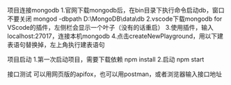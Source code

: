 项目连接mongodb
1.官网下载mongodb后，在bin目录下执行命令启动db，窗口不要关闭
    mongod -dbpath D:\MongoDB\data\db
2.vscode下载mongodb for VScode的插件，左侧栏会显示一个叶子（没有的话重启）
3.使用插件，输入localhost:27017，连接本机mongodb
4.点击createNewPlayground，用以下建表语句替换掉，左上角执行建表语句


项目启动
1.第一次启动项目，需要下载依赖
npm install
2.启动
npm start

接口测试
可以用网页版的apifox，也可以用postman，或者浏览器输入接口地址